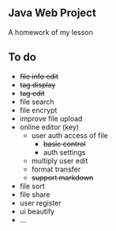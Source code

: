 ## Java Web Project
A homework of my lesson

## To do
- ~~file info edit~~
- ~~tag display~~
- ~~tag edit~~
- file search
- file encrypt
- improve file upload
- online editor (key)
    - user auth access of file
        - ~~basic control~~
        - auth settings
    - multiply user edit
    - format transfer
    - ~~support markdown~~
- file sort
- file share
- user register
- ui beautify
- ...